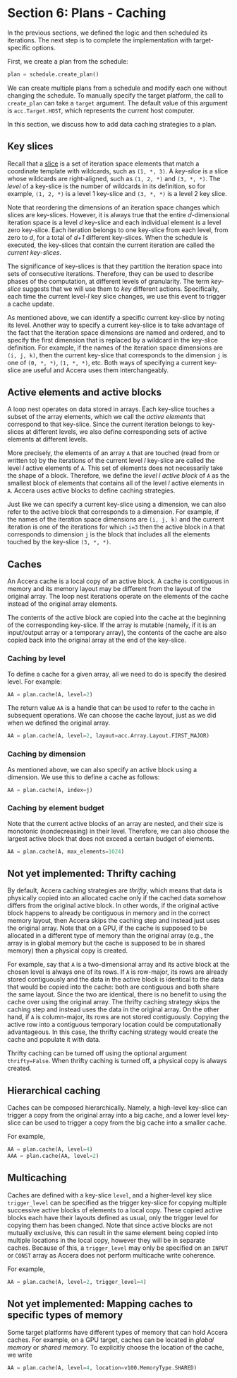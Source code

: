 [//]: # (Project: Accera)
[//]: # (Version: v1.2.1)

# Section 6: Plans - Caching
In the previous sections, we defined the logic and then scheduled its iterations. The next step is to complete the implementation with target-specific options.

First, we create a plan from the schedule:
```python
plan = schedule.create_plan()
```
We can create multiple plans from a schedule and modify each one without changing the schedule. To manually specify the target platform, the call to `create_plan` can take a `target` argument. The default value of this argument is `acc.Target.HOST`, which represents the current host computer.

In this section, we discuss how to add data caching strategies to a plan.

## Key slices

Recall that a [slice](<03%20Schedules.md>) is a set of iteration space elements that match a coordinate template with wildcards, such as `(1, *, 3)`. A *key-slice* is a slice whose wildcards are right-aligned, such as `(1, 2, *)` and `(3, *, *)`. The *level* of a key-slice is the number of wildcards in its definition, so for example, `(1, 2, *)` is a level 1 key-slice and `(3, *, *)` is a level 2 key slice.

Note that reordering the dimensions of an iteration space changes which slices are key-slices. However, it is always true that the entire *d*-dimensional iteration space is a level *d* key-slice and each individual element is a level zero key-slice. Each iteration belongs to one key-slice from each level, from zero to *d*, for a total of *d+1* different key-slices. When the schedule is executed, the key-slices that contain the current iteration are called the *current key-slices*.

The significance of key-slices is that they partition the iteration space into sets of consecutive iterations. Therefore, they can be used to describe phases of the computation, at different levels of granularity. The term *key-slice* suggests that we will use them to *key* different actions. Specifically, each time the current level-*l* key slice changes, we use this event to trigger a cache update.

As mentioned above, we can identify a specific current key-slice by noting its level. Another way to specify a current key-slice is to take advantage of the fact that the iteration space dimensions are named and ordered, and to specify the first dimension that is replaced by a wildcard in the key-slice definition. For example, if the names of the iteration space dimensions are `(i, j, k)`, then the current key-slice that corresponds to the dimension `j` is one of `(0, *, *)`, `(1, *, *)`, etc. Both ways of specifying a current key-slice are useful and Accera uses them interchangeably.

## Active elements and active blocks
A loop nest operates on data stored in arrays. Each key-slice touches a subset of the array elements, which we call the *active elements* that correspond to that key-slice. Since the current iteration belongs to key-slices at different levels, we also define corresponding sets of active elements at different levels.

More precisely, the elements of an array `A` that are touched (read from or written to) by the iterations of the current level *l* key-slice are called the level *l* active elements of `A`. This set of elements does not necessarily take the shape of a block. Therefore, we define the *level l active block* of `A` as the smallest block of elements that contains all of the level *l* active elements in `A`. Accera uses active blocks to define caching strategies.

Just like we can specify a current key-slice using a dimension, we can also refer to the active block that corresponds to a dimension. For example, if the names of the iteration space dimensions are `(i, j, k)` and the current iteration is one of the iterations for which `i=3` then the active block in `A` that corresponds to dimension `j` is the block that includes all the elements touched by the key-slice `(3, *, *)`.

## Caches
An Accera cache is a local copy of an active block. A cache is contiguous in memory and its memory layout may be different from the layout of the original array. The loop nest iterations operate on the elements of the cache instead of the original array elements.

The contents of the active block are copied into the cache at the beginning of the corresponding key-slice. If the array is mutable (namely, if it is an input/output array or a temporary array), the contents of the cache are also copied back into the original array at the end of the key-slice.

### Caching by level
To define a cache for a given array, all we need to do is specify the desired level. For example:
```python
AA = plan.cache(A, level=2)
```
The return value `AA` is a handle that can be used to refer to the cache in subsequent operations. We can choose the cache layout, just as we did when we defined the original array.
```python
AA = plan.cache(A, level=2, layout=acc.Array.Layout.FIRST_MAJOR)
```

### Caching by dimension
As mentioned above, we can also specify an active block using a dimension. We use this to define a cache as follows:
```python
AA = plan.cache(A, index=j)
```

### Caching by element budget
Note that the current active blocks of an array are nested, and their size is monotonic (nondecreasing) in their level. Therefore, we can also choose the largest active block that does not exceed a certain budget of elements.
```python
AA = plan.cache(A, max_elements=1024)
```


## __Not yet implemented:__ Thrifty caching
By default, Accera caching strategies are *thrifty*, which means that data is physically copied into an allocated cache only if the cached data somehow differs from the original active block. In other words, if the original active block happens to already be contiguous in memory and in the correct memory layout, then Accera skips the caching step and instead just uses the original array. Note that on a GPU, if the cache is supposed to be allocated in a different type of memory than the original array (e.g., the array is in global memory but the cache is supposed to be in shared memory) then a physical copy is created.

For example, say that `A` is a two-dimensional array and its active block at the chosen level is always one of its rows. If `A` is row-major, its rows are already stored contiguously and the data in the active block is identical to the data that would be copied into the cache: both are contiguous and both share the same layout. Since the two are identical, there is no benefit to using the cache over using the original array. The thrifty caching strategy skips the caching step and instead uses the data in the original array. On the other hand, if `A` is column-major, its rows are not stored contiguously. Copying the active row into a contiguous temporary location could be computationally advantageous. In this case, the thrifty caching strategy would create the cache and populate it with data.

Thrifty caching can be turned off using the optional argument `thrifty=False`. When thrifty caching is turned off, a physical copy is always created.

[comment]: # (MISSING:)
[comment]: # (* A concept of disjoint active blocks. This is critical for temp arrays and the question of which part of the array do we actually store in RAM)
[comment]: # (* The idea of double buffering - this becomes complex for mutable caches and consecutive active blocks that overlap. This can lead to a cache coherence issue.)

## Hierarchical caching
Caches can be composed hierarchically. Namely, a high-level key-slice can trigger a copy from the original array into a big cache, and a lower level key-slice can be used to trigger a copy from the big cache into a smaller cache.

For example,
```python
AA = plan.cache(A, level=4)
AAA = plan.cache(AA, level=2)
```

## Multicaching
Caches are defined with a key-slice `level`, and a higher-level key slice `trigger_level` can be specified as the trigger key-slice for copying multiple successive active blocks of elements to a local copy. These copied active blocks each have their layouts defined as usual, only the trigger level for copying them has been changed. Note that since active blocks are not mutually exclusive, this can result in the same element being copied into multiple locations in the local copy, however they will be in separate caches. Because of this, a `trigger_level` may only be specified on an `INPUT` or `CONST` array as Accera does not perform multicache write coherence.

For example,
```python
AA = plan.cache(A, level=2, trigger_level=4)
```

## __Not yet implemented:__ Mapping caches to specific types of memory
Some target platforms have different types of memory that can hold Accera caches. For example, on a GPU target, caches can be located in *global memory* or *shared memory*. To explicitly choose the location of the cache, we write
```python
AA = plan.cache(A, level=4, location=v100.MemoryType.SHARED)
```


<div style="page-break-after: always;"></div>
